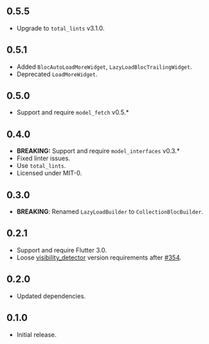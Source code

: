 ## 0.5.5

* Upgrade to `total_lints` v3.1.0.

## 0.5.1

* Added `BlocAutoLoadMoreWidget`, `LazyLoadBlocTrailingWidget`.
* Deprecated `LoadMoreWidget`.

## 0.5.0

* Support and require `model_fetch` v0.5.*

## 0.4.0

* **BREAKING:** Support and require `model_interfaces` v0.3.*
* Fixed linter issues.
* Use `total_lints`.
* Licensed under MIT-0.

## 0.3.0

* **BREAKING**: Renamed `LazyLoadBuilder` to `CollectionBlocBuilder`.

## 0.2.1

* Support and require Flutter 3.0.
* Loose [visibility_detector](https://pub.dev/packages/visibility_detector) version requirements after [#354](https://github.com/google/flutter.widgets/issues/354).

## 0.2.0

* Updated dependencies.

## 0.1.0

* Initial release.
